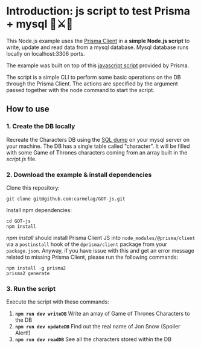 # Introduction: js script to test Prisma + mysql  🦁⚔️🐺

This Node.js example uses the [Prisma Client](https://github.com/prisma/prisma2/blob/master/docs/prisma-client-js/api.md) in a **simple Node.js script** to write, update and read data from a mysql database. Mysql database runs locally on localhost:3306 ports.

The example was built on top of this [javascript script](https://github.com/prisma/prisma-examples/tree/prisma2/javascript/script) provided by Prisma.

The script is a simple CLI to perform some basic operations on the DB through the Prisma Client. 
The actions are specified by the argument passed together with the node command to start the script.


## How to use

### 1. Create the DB locally

Recreate the Characters DB using the [SQL dump](https://gist.github.com/carmelag/0492aa6251923560d94c43fa75e1887e) on your mysql server on your machine. The DB has a single table called "character". It will be filled with some Game of Thrones characters coming from an array built in the *script.js* file. 

### 2. Download the example & install dependencies

Clone this repository:

```
git clone git@github.com:carmelag/GOT-js.git
```

Install npm dependencies:

```
cd GOT-js
npm install

```

*npm install* should install Prisma Client JS into `node_modules/@prisma/client` via a `postinstall` hook of the `@prisma/client` package from your `package.json`. 
Anyway, if you have issue with this and get an error message related to missing Prisma Client, please run the following commands:

```
npm install -g prisma2
prisma2 generate
```

### 3. Run the script

Execute the script with these commands: 


   1. __`npm run dev writeDB`__   Write an array of Game of Thrones Characters to the DB
   2. __`npm run dev updateDB`__    Find out the real name of Jon Snow (Spoiler Alert!)
   3. __`npm run dev readDB`__   See all the characters stored within the DB
